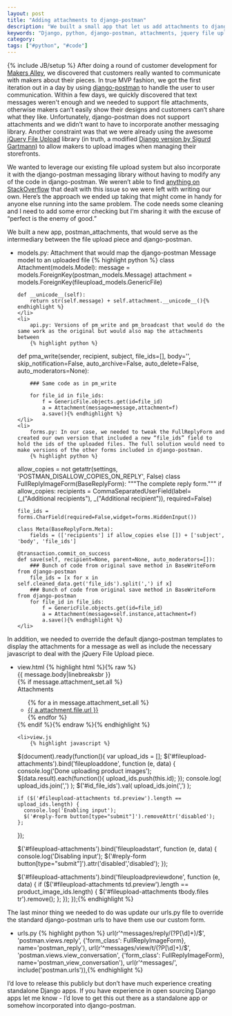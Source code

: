 ```yaml
---
layout: post
title: "Adding attachments to django-postman"
description: "We built a small app that let us add attachments to django-postman by leveraging the the jquery-file-upload library."
keywords: "Django, python, django-postman, attachments, jquery file upload"
category:
tags: ["#python", "#code"]
---
```

{% include JB/setup %}
After doing a round of customer development for <a href="https://makersalley.com/" target="_blank">Makers Alley</a>, we discovered that customers really wanted to communicate with makers about their pieces. In true MVP fashion, we got the first iteration out in a day by using <a href="https://bitbucket.org/psam/django-postman/overview" target="_blank">django-postman</a> to handle the user to user communication. Within a few days, we quickly discovered that text messages weren't enough and we needed to support file attachments, otherwise makers can’t easily show their designs and customers can’t share what they like. Unfortunately, django-postman does not support attachments and we didn’t want to have to incorporate another messaging library. Another constraint was that we were already using the awesome <a href="http://blueimp.github.io/jQuery-File-Upload/" target="_blank">jQuery File Upload</a> library (in truth, a modified <a href="https://github.com/sigurdga/django-jquery-file-upload" target="_blank">Django version by Sigurd Gartmann</a>) to allow makers to upload images when managing their storefronts.

We wanted to leverage our existing file upload system but also incorporate it with the django-postman messaging library without having to modify any of the code in django-postman. We weren’t able to find <a href="http://stackoverflow.com/questions/16570019/how-can-i-modify-django-postman-to-allow-sending-of-attachments/" target="_blank">anything on StackOverflow</a> that dealt with this issue so we were left with writing our own. Here’s the approach we ended up taking that might come in handy for anyone else running into the same problem. The code needs some cleaning and I need to add some error checking but I’m sharing it with the excuse of “perfect is the enemy of good.”

We built a new app, postman_attachments, that would serve as the intermediary between the file upload piece and django-postman.

<ul>
    <li>
        models.py: Attachment that would map the django-postman Message model to an uploaded file
        {% highlight python %}
class Attachment(models.Model):
    message = models.ForeignKey(postman_models.Message)
    attachment = models.ForeignKey(fileupload_models.GenericFile)

    def __unicode__(self):
        return str(self.message) + self.attachment.__unicode__(){% endhighlight %}
    </li>
    <li>
        api.py: Versions of pm_write and pm_broadcast that would do the same work as the original but would also map the attachments between
        {% highlight python %}
def pma_write(sender, recipient, subject, file_ids=[], body='', skip_notification=False,
        auto_archive=False, auto_delete=False, auto_moderators=None):

        ### Same code as in pm_write

        for file_id in file_ids:
            f = GenericFile.objects.get(id=file_id)
            a = Attachment(message=message,attachment=f)
            a.save(){% endhighlight %}
    </li>
    <li>
        forms.py: In our case, we needed to tweak the FullReplyForm and created our own version that included a new “file_ids” field to hold the ids of the uploaded files. The full solution would need to make versions of the other forms included in django-postman.
        {% highlight python %}
allow_copies = not getattr(settings, 'POSTMAN_DISALLOW_COPIES_ON_REPLY', False)
class FullReplyImageForm(BaseReplyForm):
    """The complete reply form."""
    if allow_copies:
        recipients = CommaSeparatedUserField(label=(_("Additional recipients"), _("Additional recipient")), required=False)

    file_ids = forms.CharField(required=False,widget=forms.HiddenInput())

    class Meta(BaseReplyForm.Meta):
        fields = (['recipients'] if allow_copies else []) + ['subject', 'body', 'file_ids']

    @transaction.commit_on_success
    def save(self, recipient=None, parent=None, auto_moderators=[]):
        ### Bunch of code from original save method in BaseWriteForm from django-postman
        file_ids = [x for x in self.cleaned_data.get('file_ids').split(',') if x]
        ### Bunch of code from original save method in BaseWriteForm from django-postman
        for file_id in file_ids:
            f = GenericFile.objects.get(id=file_id)
            a = Attachment(message=self.instance,attachment=f)
            a.save(){% endhighlight %}
    </li>
</ul>

In addition, we needed to override the default django-postman templates to display the attachments for a message as well as include the necessary javascript to deal with the jQuery File Upload piece.

<ul>
    <li>view.html
        {% highlight html %}{% raw %}
        <div class="pm_body">{{ message.body|linebreaksbr }}</div>
      {% if message.attachment_set.all %}
        <div class="pm_attachments">
          <span>Attachments</span>
          <ul>
            {% for a in message.attachment_set.all %}
              <li><a href="{{ a.attachment.file.url }}" target="_blank">{{ a.attachment.file.url }}</a></li>
            {% endfor %}
          </ul>
        </div>
      {% endif %}{% endraw %}{% endhighlight %}
    </li>

    <li>view.js
        {% highlight javascript %}
$(document).ready(function(){
  var upload_ids = [];
  $('#fileupload-attachments').bind('fileuploaddone', function (e, data) {
    console.log('Done uploading product images');
    $(data.result).each(function(){
      upload_ids.push(this.id);
    });
    console.log( upload_ids.join(',') );
    $('#id_file_ids').val( upload_ids.join(',') );

    if ($('#fileupload-attachments td.preview').length == upload_ids.length) {
      console.log('Enabling input');
      $('#reply-form button[type="submit"]').removeAttr('disabled');
    };
  });

  $('#fileupload-attachments').bind('fileuploadstart', function (e, data) {
    console.log('Disabling input');
    $('#reply-form button[type="submit"]').attr('disabled','disabled');
  });

  $('#fileupload-attachments').bind('fileuploadpreviewdone', function (e, data) {
    if ($('#fileupload-attachments td.preview').length == product_image_ids.length) {
      $('#fileupload-attachments tbody.files tr').remove();
    };
  });
});{% endhighlight %}
    </li>
</ul>

The last minor thing we needed to do was update our urls.py file to override the standard django-postman urls to have them use our custom form.

<ul>
    <li>urls.py
        {% highlight python %}
url(r'^messages/reply/(?P<message_id>[\d]+)/$', 'postman.views.reply',
        {'form_class': FullReplyImageForm},
        name='postman_reply'),
url(r'^messages/view/t/(?P<thread_id>[\d]+)/$', 'postman.views.view_conversation',
        {'form_class': FullReplyImageForm},
        name='postman_view_conversation'),
url(r'^messages/', include('postman.urls')),{% endhighlight %}
    </li>
</ul>

I’d love to release this publicly but don’t have much experience creating standalone Django apps. If you have experience in open sourcing Django apps let me know - I’d love to get this out there as a standalone app or somehow incorporated into django-postman.